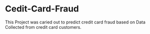 # Cedit-Card-Fraud
This Project was caried out to predict credit card fraud based on Data Collected from credit card customers.

